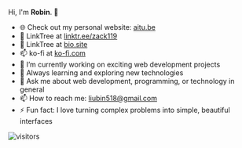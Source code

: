 <!--
**zack119/zack119** is a ✨ _special_ ✨ repository because its `README.md` (this file) appears on your GitHub profile.

Here are some ideas to get you started:

- 🔭 I’m currently working on ...
- 🌱 I’m currently learning ...
- 👯 I’m looking to collaborate on ...
- 🤔 I’m looking for help with ...
- 💬 Ask me about ...
- 📫 How to reach me: ...
- 😄 Pronouns: ...
- ⚡ Fun fact: ...
-->
Hi, I'm **Robin**. 👋

- 🌐 Check out my personal website: [aitu.be](https://aitu.be)
- 🎄 LinkTree at [linktr.ee/zack119](https://linktr.ee/zack119)
- 🎄 LinkTree at [bio.site](https://bio.site/robin518)
- 📫 ko-fi at [ko-fi.com](https://ko-fi.com/robin20766)
- 🔭 I’m currently working on exciting web development projects
- 🌱 Always learning and exploring new technologies
- 💬 Ask me about web development, programming, or technology in general
- 📫 How to reach me: [liubin518@gmail.com](mailto:liubin518@gmail.com)
- ⚡ Fun fact: I love turning complex problems into simple, beautiful interfaces

![visitors](https://visitor-badge.laobi.icu/badge?page_id=zack119)
